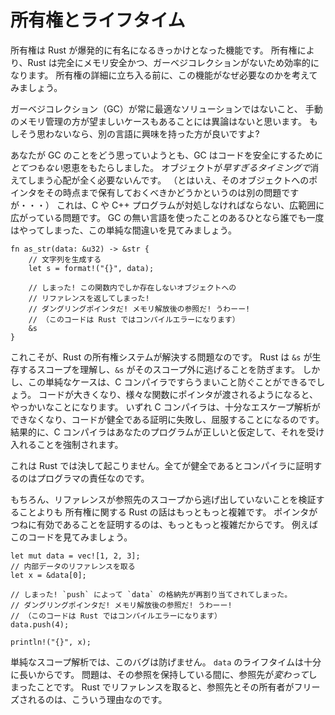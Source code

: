 <!--
# Ownership and Lifetimes
-->

# 所有権とライフタイム

<!--
Ownership is the breakout feature of Rust. It allows Rust to be completely
memory-safe and efficient, while avoiding garbage collection. Before getting
into the ownership system in detail, we will consider the motivation of this
design.
-->

所有権は Rust が爆発的に有名になるきっかけとなった機能です。
所有権により、Rust は完全にメモリ安全かつ、ガーベジコレクションがないため効率的になります。
所有権の詳細に立ち入る前に、この機能がなぜ必要なのかを考えてみましょう。

<!--
We will assume that you accept that garbage collection (GC) is not always an
optimal solution, and that it is desirable to manually manage memory in some
contexts. If you do not accept this, might I interest you in a different
language?
-->

ガーベジコレクション（GC）が常に最適なソリューションではないこと、
手動のメモリ管理の方が望ましいケースもあることには異論はないと思います。
もしそう思わないなら、別の言語に興味を持った方が良いですよ?

<!--
Regardless of your feelings on GC, it is pretty clearly a *massive* boon to
making code safe. You never have to worry about things going away *too soon*
(although whether you still wanted to be pointing at that thing is a different
issue...). This is a pervasive problem that C and C++ programs need to deal
with. Consider this simple mistake that all of us who have used a non-GC'd
language have made at one point:
-->

あなたが GC のことをどう思っていようとも、GC はコードを安全にするために*とてつもない*恩恵をもたらしました。
オブジェクトが*早すぎるタイミングで*消えてしまう心配が全く必要ないんです。
（とはいえ、そのオブジェクトへのポインタをその時点まで保有しておくべきかどうかというのは別の問題ですが・・・）
これは、C や C++ プログラムが対処しなければならない、広範囲に広がっている問題です。
GC の無い言語を使ったことのあるひとなら誰でも一度はやってしまった、この単純な間違いを見てみましょう。


```rust,ignore
fn as_str(data: &u32) -> &str {
    // 文字列を生成する
    let s = format!("{}", data);

    // しまった! この関数内でしか存在しないオブジェクトへの
    // リファレンスを返してしまった!
    // ダングリングポインタだ! メモリ解放後の参照だ! うわーー!
    // （このコードは Rust ではコンパイルエラーになります）
    &s
}
```

<!--
This is exactly what Rust's ownership system was built to solve.
Rust knows the scope in which the `&s` lives, and as such can prevent it from
escaping. However this is a simple case that even a C compiler could plausibly
catch. Things get more complicated as code gets bigger and pointers get fed through
various functions. Eventually, a C compiler will fall down and won't be able to
perform sufficient escape analysis to prove your code unsound. It will consequently
be forced to accept your program on the assumption that it is correct.
-->

これこそが、Rust の所有権システムが解決する問題なのです。
Rust は `&s` が生存するスコープを理解し、`&s` がそのスコープ外に逃げることを防ぎます。
しかし、この単純なケースは、C コンパイラですらうまいこと防ぐことができるでしょう。
コードが大きくなり、様々な関数にポインタが渡されるようになると、やっかいなことになります。
いずれ C コンパイラは、十分なエスケープ解析ができなくなり、コードが健全である証明に失敗し、屈服することになるのです。
結果的に、C コンパイラはあなたのプログラムが正しいと仮定して、それを受け入れることを強制されます。

<!--
This will never happen to Rust. It's up to the programmer to prove to the
compiler that everything is sound.
-->

これは Rust では決して起こりません。全てが健全であるとコンパイラに証明するのはプログラマの責任なのです。

<!--
Of course, Rust's story around ownership is much more complicated than just
verifying that references don't escape the scope of their referent. That's
because ensuring pointers are always valid is much more complicated than this.
For instance in this code,
-->

もちろん、リファレンスが参照先のスコープから逃げ出していないことを検証することよりも
所有権に関する Rust の話はもっともっと複雑です。
ポインタがつねに有効であることを証明するのは、もっともっと複雑だからです。
例えばこのコードを見てみましょう。

```rust,ignore
let mut data = vec![1, 2, 3];
// 内部データのリファレンスを取る
let x = &data[0];

// しまった! `push` によって `data` の格納先が再割り当てされてしまった。
// ダングリングポインタだ! メモリ解放後の参照だ! うわーー!
// （このコードは Rust ではコンパイルエラーになります）
data.push(4);

println!("{}", x);
```

<!--
naive scope analysis would be insufficient to prevent this bug, because `data`
does in fact live as long as we needed. However it was *changed* while we had
a reference into it. This is why Rust requires any references to freeze the
referent and its owners.
-->

単純なスコープ解析では、このバグは防げません。
`data` のライフタイムは十分に長いからです。
問題は、その参照を保持している間に、参照先が*変わって*しまったことです。
Rust でリファレンスを取ると、参照先とその所有者がフリーズされるのは、こういう理由なのです。
